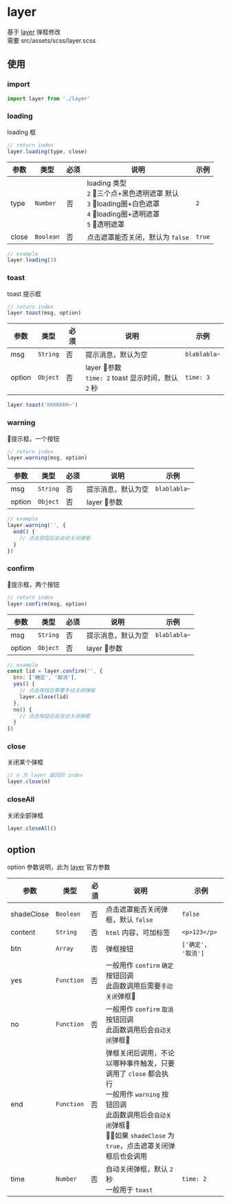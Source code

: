 # layer
基于 [layer](http://layer.layui.com/mobile/) 弹框修改  
需要 src/assets/scss/layer.scss

## 使用

### import
```js
import layer from './layer'
```

### loading
loading 框

```js
// return index
layer.loading(type, close)
```

| 参数  | 类型      | 必须 | 说明             | 示例  |
| ----- | --------- | ---- | ---------------- | ----- |
| type  | `Number`  | 否   | loading 类型 <br>`2` 三个点+黑色透明遮罩 默认<br> `3` loading圈+白色遮罩 <br> `4` loading圈+透明遮罩 <br> `5` 透明遮罩    | `2`     |
| close | `Boolean` | 否   | 点击遮罩能否关闭，默认为 `false` | `true`|

```js
// example
layer.loading(3)
```

### toast
toast 提示框

```js
// return index
layer.toast(msg, option)
```
| 参数  | 类型      | 必须 | 说明             | 示例  |
| ----- | --------- | ---- | ---------------- | ----- |
| msg  | `String`  | 否   | 提示消息，默认为空     | `blablabla~`     |
| option  | `Object`  | 否   | layer 参数 <br> `time: 2` toast 显示时间，默认 `2` 秒    | `time: 3`     |

```js
layer.toast('hhhhhhh~')
```

### warning
提示框，一个按钮

```js
// return index
layer.warning(msg, option)
```
| 参数  | 类型      | 必须 | 说明             | 示例  |
| ----- | --------- | ---- | ---------------- | ----- |
| msg  | `String`  | 否   | 提示消息，默认为空     | `blablabla~`     |
| option  | `Object`  | 否   | layer 参数 |  |

```js
// example
layer.warning('', {
  end() {
    // 点击按钮后会自动关闭弹框
  }
})
```

### confirm
提示框，两个按钮

```js
// return index
layer.confirm(msg, option)
```
| 参数  | 类型      | 必须 | 说明             | 示例  |
| ----- | --------- | ---- | ---------------- | ----- |
| msg  | `String`  | 否   | 提示消息，默认为空     | `blablabla~`     |
| option  | `Object`  | 否   | layer 参数 |  |

```js
// example
const lid = layer.confirm('', {
  btn: ['确定', '取消'],
  yes() {
    // 点击按钮后需要手动关闭弹框
    layer.close(lid)
  },
  no() {
    // 点击按钮后会自动关闭弹框
  }
})
```

### close
关闭某个弹框

```js
// n 为 layer 返回的 index
layer.close(n)
```

### closeAll
关闭全部弹框

```js
layer.closeAll()
```

## option
option 参数说明，此为 [layer](http://layer.layui.com/mobile/) 官方参数

| 参数  | 类型      | 必须 | 说明             | 示例  |
| ----- | --------- | ---- | ---------------- | ----- |
| shadeClose  | `Boolean`  | 否   | 点击遮罩能否关闭弹框，默认 `false`    | `false`     |
| content  | `String`  | 否   | `html` 内容，可加标签   | `<p>123</p>`     |
| btn  | `Array`  | 否   | 弹框按钮   | `['确定', '取消']`     |
| yes  | `Function`  | 否   | 一般用作 `confirm` `确定`按钮回调 <br> 此函数调用后需要`手动关闭`弹框  |     |
| no  | `Function`  | 否   | 一般用作 `confirm` `取消`按钮回调 <br> 此函数调用后会`自动关闭`弹框  |     |
| end  | `Function`  | 否   | 弹框关闭后调用，不论以哪种事件触发，只要调用了 `close` 都会执行 <br> 一般用作 `warning` 按钮回调 <br> 此函数调用后会`自动关闭`弹框 <br> 如果 `shadeClose` 为 `true`，点击遮罩关闭弹框后也会调用 |     |
| time  | `Number`  | 否   | 自动关闭弹框，默认 `2` 秒 <br>  一般用于 `toast`  | `time: 2`     |
